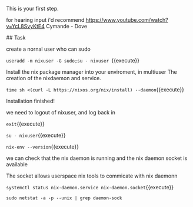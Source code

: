 This is your first step.

for hearing input i'd recommend https://www.youtube.com/watch?v=YcL8SvyKtE4
Cymande - Dove


## Task

create a nornal user who can sudo

`useradd -m nixuser -G sudo;su - nixuser `{{execute}}

Install the nix package manager into your enviroment, in multiuser 
The creation of the nixdaemon and service.

`time sh <(curl -L https://nixos.org/nix/install) --daemon`{{execute}}

Installation finished!

we need to logout of nixuser, and log back in

`exit`{{execute}}

`su - nixuser`{{execute}}


`nix-env --version`{{execute}}

we can check that the nix daemon is running and the nix daemon socket is available

The socket allows userspace nix tools to commicate with nix daemonn

`systemctl status nix-daemon.service nix-daemon.socket`{{execute}}

`sudo netstat -a -p --unix | grep daemon-sock`
